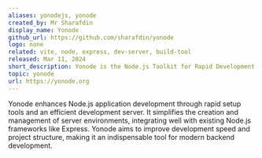 ```yaml
---
aliases: yonodejs, yonode
created_by: Mr Sharafdin
display_name: Yonode
github_url: https://github.com/sharafdin/yonode
logo: none
related: vite, node, express, dev-server, build-tool
released: Mar 11, 2024
short_description: Yonode is the Node.js Toolkit for Rapid Development.
topic: yonode
url: https://yonode.org
---
```

Yonode enhances Node.js application development through rapid setup tools and an efficient development server. It simplifies the creation and management of server environments, integrating well with existing Node.js frameworks like Express. Yonode aims to improve development speed and project structure, making it an indispensable tool for modern backend development.
